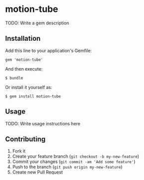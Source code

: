 # motion-tube

TODO: Write a gem description

## Installation

Add this line to your application's Gemfile:

    gem 'motion-tube'

And then execute:

    $ bundle

Or install it yourself as:

    $ gem install motion-tube

## Usage

TODO: Write usage instructions here

## Contributing

1. Fork it
2. Create your feature branch (`git checkout -b my-new-feature`)
3. Commit your changes (`git commit -am 'Add some feature'`)
4. Push to the branch (`git push origin my-new-feature`)
5. Create new Pull Request
